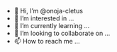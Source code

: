 - 👋 Hi, I’m @onoja-cletus
- 👀 I’m interested in ...
- 🌱 I’m currently learning ...
- 💞️ I’m looking to collaborate on ...
- 📫 How to reach me ...

<!---
onoja-cletus/onoja-cletus is a ✨ special ✨ repository because its `README.md` (this file) appears on your GitHub profile.
You can click the Preview link to take a look at your changes.
--->
